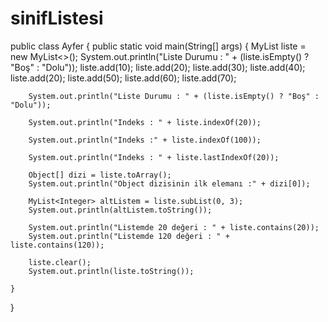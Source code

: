 # sinifListesi
public class Ayfer {     public static void main(String[] args) {
        MyList<Integer> liste = new MyList<>();
        System.out.println("Liste Durumu : " + (liste.isEmpty() ? "Boş" : "Dolu"));
        liste.add(10);
        liste.add(20);
        liste.add(30);
        liste.add(40);
        liste.add(20);
        liste.add(50);
        liste.add(60);
        liste.add(70);

        System.out.println("Liste Durumu : " + (liste.isEmpty() ? "Boş" : "Dolu"));

        System.out.println("Indeks : " + liste.indexOf(20));

        System.out.println("Indeks :" + liste.indexOf(100));

        System.out.println("Indeks : " + liste.lastIndexOf(20));

        Object[] dizi = liste.toArray();
        System.out.println("Object dizisinin ilk elemanı :" + dizi[0]);

        MyList<Integer> altListem = liste.subList(0, 3);
        System.out.println(altListem.toString());

        System.out.println("Listemde 20 değeri : " + liste.contains(20));
        System.out.println("Listemde 120 değeri : " + liste.contains(120));

        liste.clear();
        System.out.println(liste.toString());
        
    }
}
